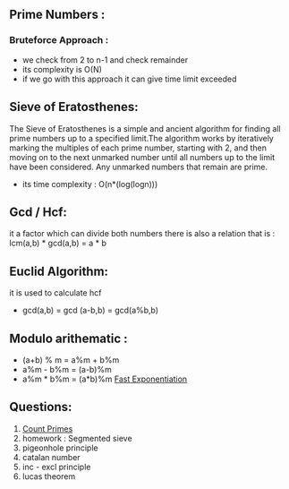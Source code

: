 ## Prime Numbers :
### Bruteforce Approach :
- we check from 2 to n-1 and check remainder 
- its complexity is O(N)
- if we go with this approach it can give time limit exceeded
## Sieve of Eratosthenes:
The Sieve of Eratosthenes is a simple and ancient algorithm for finding all prime numbers up to a specified limit.The algorithm works by iteratively marking the multiples of each prime number, starting with 2, and then moving on to the next unmarked number until all numbers up to the limit have been considered. Any unmarked numbers that remain are prime.
- its time complexity : O(n*(log(logn)))

## Gcd / Hcf:
it a factor which can divide both numbers
there is also a relation that is : lcm(a,b) * gcd(a,b) = a * b
## Euclid Algorithm: 
it is used to calculate hcf
- gcd(a,b) = gcd (a-b,b) = gcd(a%b,b)

## Modulo arithematic :
- (a+b) % m = a%m + b%m
- a%m  - b%m = (a-b)%m
- a%m \* b%m = (a\*b)%m
 [Fast Exponentiation](https://www.codingninjas.com/codestudio/problem-details/modular-exponentiation_1082146)


## Questions:
1. [Count Primes](https://leetcode.com/problems/count-primes/description/)
2. homework : Segmented sieve
3. pigeonhole principle
4. catalan number
5. inc - excl principle
6. lucas theorem
